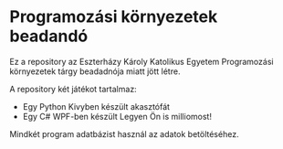 # Programozási környezetek beadandó

Ez a repository az Eszterházy Károly Katolikus Egyetem Programozási környezetek tárgy beadadnója miatt jött létre.

A repository két játékot tartalmaz:
- Egy Python Kivyben készült akasztófát
- Egy C# WPF-ben készült Legyen Ön is milliomost!

Mindkét program adatbázist használ az adatok betöltéséhez. 
